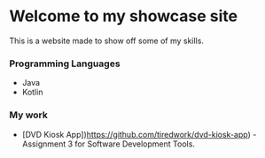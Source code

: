 # Welcome to my showcase site
This is a website made to show off some of my skills.

### Programming Languages
- Java
- Kotlin

### My work
- [DVD Kiosk App])https://github.com/tiredwork/dvd-kiosk-app) - Assignment 3 for Software Development Tools.
